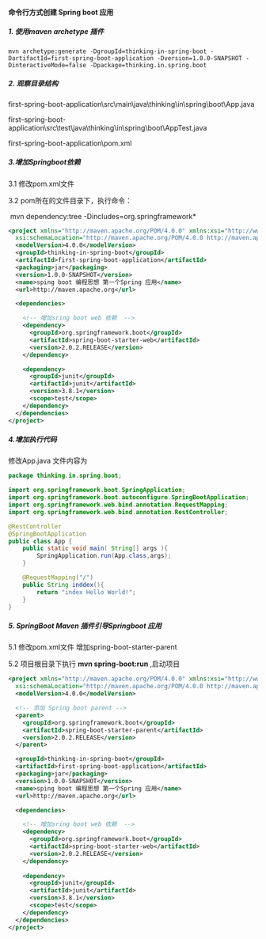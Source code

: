 ####   命令行方式创建 Spring boot 应用

#####   1. 使用maven archetype 插件

```shell
mvn archetype:generate -DgroupId=thinking-in-spring-boot -DartifactId=first-spring-boot-application -Dversion=1.0.0-SNAPSHOT -DinteractiveMode=false -Dpackage=thinking.in.spring.boot
```



#####   2. 观察目录结构

first-spring-boot-application\src\main\java\thinking\in\spring\boot\App.java

first-spring-boot-application\src\test\java\thinking\in\spring\boot\AppTest.java

first-spring-boot-application\pom.xml



#####   3.增加Springboot依赖

3.1 修改pom.xml文件

3.2  pom所在的文件目录下，执行命令：

​	 mvn dependency:tree -Dincludes=org.springframework*

```xml
<project xmlns="http://maven.apache.org/POM/4.0.0" xmlns:xsi="http://www.w3.org/2001/XMLSchema-instance"
  xsi:schemaLocation="http://maven.apache.org/POM/4.0.0 http://maven.apache.org/maven-v4_0_0.xsd">
  <modelVersion>4.0.0</modelVersion>
  <groupId>thinking-in-spring-boot</groupId>
  <artifactId>first-spring-boot-application</artifactId>
  <packaging>jar</packaging>
  <version>1.0.0-SNAPSHOT</version>
  <name>sping boot 编程思想 第一个Spring 应用</name>
  <url>http://maven.apache.org</url>

  <dependencies>

    <!-- 增加sring boot web 依赖  -->
    <dependency>
      <groupId>org.springframework.boot</groupId>
      <artifactId>spring-boot-starter-web</artifactId>
      <version>2.0.2.RELEASE</version>
    </dependency>

    <dependency>
      <groupId>junit</groupId>
      <artifactId>junit</artifactId>
      <version>3.8.1</version>
      <scope>test</scope>
    </dependency>
  </dependencies>
</project>
```

#####  4.增加执行代码

修改App.java 文件内容为

```java
package thinking.in.spring.boot;

import org.springframework.boot.SpringApplication;
import org.springframework.boot.autoconfigure.SpringBootApplication;
import org.springframework.web.bind.annotation.RequestMapping;
import org.springframework.web.bind.annotation.RestController;

@RestController
@SpringBootApplication
public class App {
    public static void main( String[] args ){
        SpringApplication.run(App.class,args);
    }

    @RequestMapping("/")
    public String inddex(){
    	return "index Hello World!";
    }
}
```

#####  5. SpringBoot Maven 插件引导Springboot 应用

5.1 修改pom.xml文件 增加spring-boot-starter-parent

5.2 项目根目录下执行 **mvn spring-boot:run** ,启动项目

```xml
<project xmlns="http://maven.apache.org/POM/4.0.0" xmlns:xsi="http://www.w3.org/2001/XMLSchema-instance"
  xsi:schemaLocation="http://maven.apache.org/POM/4.0.0 http://maven.apache.org/maven-v4_0_0.xsd">
  <modelVersion>4.0.0</modelVersion>

  <!-- 添加 Spring boot parent -->
  <parent>
    <groupId>org.springframework.boot</groupId>
    <artifactId>spring-boot-starter-parent</artifactId>
    <version>2.0.2.RELEASE</version>
  </parent>

  <groupId>thinking-in-spring-boot</groupId>
  <artifactId>first-spring-boot-application</artifactId>
  <packaging>jar</packaging>
  <version>1.0.0-SNAPSHOT</version>
  <name>sping boot 编程思想 第一个Spring 应用</name>
  <url>http://maven.apache.org</url>

  <dependencies>

    <!-- 增加sring boot web 依赖  -->
    <dependency>
      <groupId>org.springframework.boot</groupId>
      <artifactId>spring-boot-starter-web</artifactId>
      <version>2.0.2.RELEASE</version>
    </dependency>
      
    <dependency>
      <groupId>junit</groupId>
      <artifactId>junit</artifactId>
      <version>3.8.1</version>
      <scope>test</scope>
    </dependency>
  </dependencies>
</project>
```

